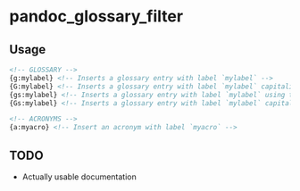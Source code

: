# pandoc_glossary_filter

## Usage

```md
<!-- GLOSSARY -->
{g:mylabel} <!-- Inserts a glossary entry with label `mylabel` -->
{G:mylabel} <!-- Inserts a glossary entry with label `mylabel` capitalizing the first letter -->
{gs:mylabel} <!-- Inserts a glossary entry with label `mylabel` using the plural form -->
{Gs:mylabel} <!-- Inserts a glossary entry with label `mylabel` capitalizing the first letter and using the plural form -->

<!-- ACRONYMS -->
{a:myacro} <!-- Insert an acronym with label `myacro` -->
```

## TODO

- Actually usable documentation
